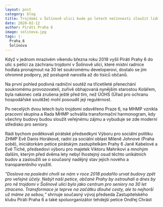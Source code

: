 ```yaml
---
layout: post
category: blog
title: Trojdomí v Šolínově ulici bude po letech nečinnosti sloužit lidem -  vznik pracovní skupiny
date: 2020-02-12
author: Piráti Praha 6
image: solinova.jpg
tags: |-
  Praha_6
  Šolínova
---
```

Když v jednom mrazivém víkendu března roku 2018 vyšli Piráti Prahy 6 do ulic s peticí za záchranu trojdomí v Šolínově ulici, které místní radnice hodlala pronajmout na 30 let soukromému developerovi, dostalo se jim ohromné podpory, jež postupně narostla až do tisíců občanů.

Na první pohled podivná radniční soutěž na třicetileté přenechání soukromému provozovateli, zuřivě obhajovaná nynějším starostou Kolářem, byla nakonec celá zrušena ještě před tím, než ÚOHS (Úřad pro ochranu hospodářské soutěže) mohl posoudit její regulérnost.

Po necelých dvou letech bylo trojdomí odsvěřeno Praze 6, na MHMP vznikla pracovní skupina a Rada MHMP schválila transformační harmonogram, kdy všechny budovy budou sloužit veřejnému zájmu a vybuduje se zde moderní středisko pro seniory.

Rádi bychom poděkovali pirátské předsedkyni Výboru pro sociální politiku ZHMP Evě Danis Horákové, radní za sociální oblast Mileně Johnové (Praha sobě), iniciátorkám petice pirátským zastupitelkám Prahy 6 Janě Kabelové a Evě Tiché, předsedovi výboru pro majetek Viktoru Mahrikovi a mnohým dalším, kterým před dvěma lety nebyl lhostejný osud těchto unikátních budov a zasloužili se o současný nadějný stav jejich nového a transparentního využití.

_"Doslova na poslední chvíli se nám v roce 2018 podařilo urvat budovy zpět pro veřejné účely. Nebýt naší petice, občané Prahy by ostrouhali a dnes by pro ně trojdomí v Šolínově ulici bylo jako centrum pro seniory na 30 let ztraceno. Transformace je teprve na začátku dlouhé cesty, ale to nejhorší už máme za sebou,“_ shrnuje současný vývoj předseda Zastupitelského klubu Piráti Praha 6 a také spoluorganizátor tehdejší petice Ondřej Chrást